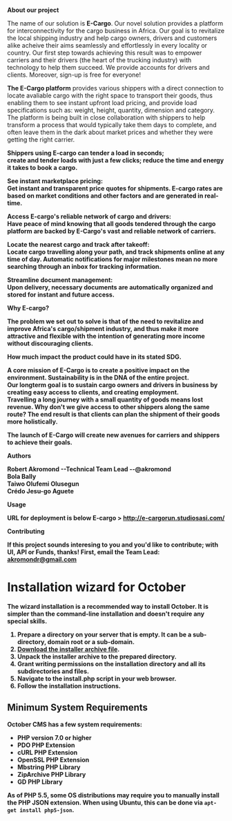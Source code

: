 <b>About our project</b>

The name of our solution is <b>E-Cargo</b>. Our novel solution provides a platform for interconnectivity for the cargo business in Africa.
Our goal is to revitalize the local shipping industry and help cargo owners, drivers and customers alike acheive their aims seamlessly and effortlessly in every locality or country. 
Our first step towards achieving this result was to empower carriers and their drivers (the heart of the trucking industry) with technology to help them succeed. We provide accounts for drivers and clients. Moreover, sign-up is free for everyone!

<b>The E-Cargo platform</b> provides various shippers with a direct connection to locate avaliable cargo with the right space to transport their goods, thus enabling them to see instant upfront load pricing, and provide load specifications such as: weight, height, quantity, dimension and category. </br>
The platform is being built in close collaboration with shippers to help transform a process that would typically take them days to complete, and often leave them in the dark about market prices and whether they were getting the right carrier. 

<b>Shippers using E-cargo can tender a load in seconds;<b></br>
create and tender loads with just a few clicks; 
reduce the time and energy it takes to book a cargo.</br>

<b>See instant marketplace pricing:</b></br>
Get instant and transparent price quotes for shipments. E-cargo rates are based on market conditions and other factors and are generated in real-time.</br>

<b>Access E-cargo's reliable network of cargo and drivers:</b></br>
Have peace of mind knowing that all goods tendered through the cargo platform are backed by E-Cargo's vast and reliable network of carriers.

<b>Locate the nearest cargo and track after takeoff:</b></br>
Locate cargo travelling along your path, and track shipments online at any time of day. Automatic notifications for major milestones mean no more searching through an inbox for tracking information.</br>

<b>Streamline document management:</b></br>
Upon delivery, necessary documents are automatically organized and stored for instant and future access.</br>


<b>Why E-cargo?</b>


The problem we set out to solve is that of <b>the need to revitalize and improve Africa's cargo/shipment industry, and thus make it more attractive and flexible with the intention of generating more income without discouraging clients.</b>


<b>How much impact the product could have in its stated SDG.</b></br>


A core mission of E-Cargo is to create a positive impact on the environment. Sustainability is in the DNA of the entire project. </br>
Our longterm goal is to sustain cargo owners and drivers in business by creating easy access to clients, and creating employment.</br>
Travelling a long journey with a small quantity of goods means lost revenue.  Why don't we give access to other shippers along the same route?
The end result is that clients can plan the shipment of their goods more holistically.</br>

<b>The launch of E-Cargo will create new avenues for carriers and shippers to achieve their goals.</b></br>


<b>Authors</b></br>

Robert Akromond --Technical Team Lead --@akromond</br>
Bola Bally</br>
Taiwo Olufemi Olusegun</br>
Crédo Jesu-go Aguete


<b>Usage</b></br>

URL for deployment is below
E-cargo > http://e-cargorun.studiosasi.com/ </br>



<b>Contributing</b></br>

If this project sounds interesing to you and you'd like to contribute; with UI, API or Funds, thanks!
First, email the Team Lead: akromondr@gmail.com























# Installation wizard for October

The wizard installation is a recommended way to install October. It is simpler than the command-line installation and doesn't require any special skills.

1. Prepare a directory on your server that is empty. It can be a sub-directory, domain root or a sub-domain.
1. [Download the installer archive file](https://github.com/octobercms/install/archive/master.zip).
1. Unpack the installer archive to the prepared directory.
1. Grant writing permissions on the installation directory and all its subdirectories and files.
1. Navigate to the install.php script in your web browser.
1. Follow the installation instructions.

## Minimum System Requirements

October CMS has a few system requirements:

* PHP version 7.0 or higher
* PDO PHP Extension
* cURL PHP Extension
* OpenSSL PHP Extension
* Mbstring PHP Library
* ZipArchive PHP Library
* GD PHP Library

As of PHP 5.5, some OS distributions may require you to manually install the PHP JSON extension.
When using Ubuntu, this can be done via ``apt-get install php5-json``.
